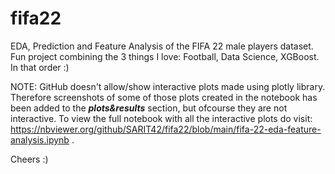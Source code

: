 # fifa22
EDA, Prediction and Feature Analysis of the FIFA 22 male players dataset. Fun project combining the 3 things I love: Football, Data Science, XGBoost. In that order  :) 


NOTE:
GitHub doesn't allow/show interactive plots made using plotly library. Therefore screenshots of some of those plots created in the notebook has been added to the ***plots&results*** section, but ofcourse they are not interactive. To view the full notebook with all the interactive plots do visit:
https://nbviewer.org/github/SARIT42/fifa22/blob/main/fifa-22-eda-feature-analysis.ipynb . 

Cheers :)
